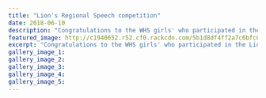 ```yaml
---
title: "Lion's Regional Speech competition"
date: 2018-06-10
description: "Congratulations to the WHS girls' who participated in the Lion's Regional Speech competition..."
featured_image: http://c1940652.r52.cf0.rackcdn.com/5b1d8df4ff2a7c6bfc00228a/Lions-Reg-Speech-1st-Emelye-Brown-KS.gif
excerpt: "Congratulations to the WHS girls' who participated in the Lion's Regional Speech competition. L>R; WINNER Emelye Brown, Candice Clark & Arafia Khan who came third."
gallery_image_1: 
gallery_image_2: 
gallery_image_3: 
gallery_image_4: 
gallery_image_5: 
---
```

